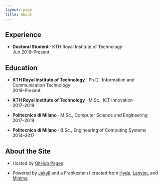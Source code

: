 ```yaml
---
layout: page
title: About
---
```


<div id="waffle"></div>

## Experience

<ul>
  <li>
    <p class="text-black">
      <b>Doctoral Student</b> &middot; KTH Royal Institute of Technology
      <br>
      Jun 2019&ndash;Present
    </p>
  </li>
</ul>
  
## Education

<ul>
  <li>
    <p class="text-black">
      <b>KTH Royal Institute of Technology</b> &middot; Ph.D., Information and Communication Technology
      <br>
      2019&ndash;Present
    </p>
  </li>
  <li>
    <p class="text-black">
      <b>KTH Royal Institute of Technology</b> &middot; M.Sc., ICT Innovation
      <br>
      2017&ndash;2019
    </p>
  </li>
  <li>
    <p class="text-black">
      <b>Politecnico di Milano</b> &middot; M.Sc., Computer Science and Engineering
      <br>
      2017&ndash;2019
    </p>
  </li>
  <li>
    <p class="text-black">
      <b>Politecnico di Milano</b> &middot; B.Sc., Engineering of Computing Systems
      <br>
      2014&ndash;2017
    </p>
  </li>
</ul>

## About the Site

<ul>
  <li>
    <p class="mb-0 text-black">
      Hosted by <a href="https://pages.github.com/" target="_blank">GitHub Pages</a>
    </p>
  </li>
  <li>
    <p class="text-black">
      Powered by <a href="https://jekyllrb.com/" target="_blank">Jekyll</a> and a Frankestein I created from <a href="https://hyde.getpoole.com/" target="_blank">Hyde</a>, <a href="https://lanyon.getpoole.com/" target="_blank">Lanyon</a>, and <a href="https://jekyll.github.io/minima/" target="_blank">Minima</a>.
    </p>
  </li>
</ul>
